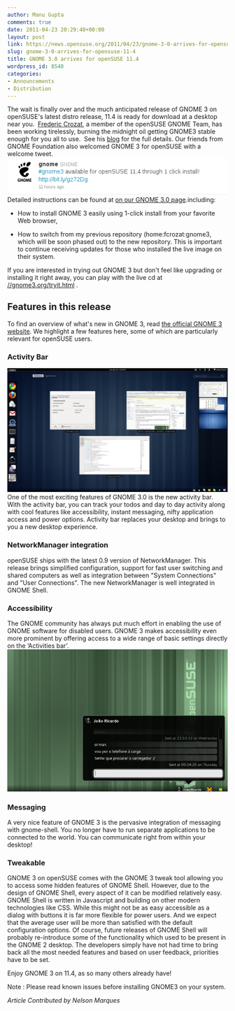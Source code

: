 ```yaml
---
author: Manu Gupta
comments: true
date: 2011-04-23 20:29:40+00:00
layout: post
link: https://news.opensuse.org/2011/04/23/gnome-3-0-arrives-for-opensuse-11-4/
slug: gnome-3-0-arrives-for-opensuse-11-4
title: GNOME 3.0 arrives for openSUSE 11.4
wordpress_id: 8548
categories:
- Announcements
- Distribution
---
```


The wait is finally over and the much anticipated release of GNOME 3 on openSUSE's latest distro release, 11.4 is ready for download at a desktop near you.  [Frederic Crozat](//blog.crozat.net/), a member of the openSUSE GNOME Team, has been working tirelessly, burning the midnight oil getting GNOME3 stable enough for you all to use.  See his [blog](//goo.gl/EwL5C) for the full details. Our friends from GNOME Foundation also welcomed GNOME 3 for openSUSE with a welcome tweet.
[](//news.opensuse.org/2011/04/23/gnome-3-0-arrives-for-opensuse-11-4/gnome-3/)[](//news.opensuse.org/2011/04/23/gnome-3-0-arrives-for-opensuse-11-4/gnome-4/)[![](/wp-content/uploads/2011/04/gnome1.png)](//news.opensuse.org/2011/04/23/gnome-3-0-arrives-for-opensuse-11-4/gnome-4/)<!-- more -->
Detailed instructions can be found at [on our GNOME 3.0 page](//en.opensuse.org/openSUSE:GNOME_3.0).including:



	
  * How to install GNOME 3 easily using 1-click install from your favorite Web browser,

	
  * How to switch from my previous repository (home:fcrozat:gnome3, which will be soon phased out) to the new repository. This is important to continue receiving updates for those who installed the live image on their system.


If you are interested in trying out GNOME 3 but don't feel like upgrading or installing it right away, you can play with the live cd at [//gnome3.org/tryit.html](//gnome3.org/tryit.html) .


## Features in this release


To find an overview of what's new in GNOME 3, read [the official GNOME 3 website](//www.gnome3.org). We highlight a few features here, some of which are particularly relevant for openSUSE users.


### Activity Bar


[![GNOME 3 Activities](/wp-content/uploads/2011/04/g3-activities.jpg)](//news.opensuse.org/2011/04/23/gnome-3-0-arrives-for-opensuse-11-4/g3-activities/)One of the most exciting features of GNOME 3.0 is the new activity bar. With the activity bar, you can track your todos and day to day activity along with cool features like accessibility, instant messaging, nifty application access and power options. Activity bar replaces your desktop and brings to you a new desktop experience.


### NetworkManager integration


openSUSE ships with the latest 0.9 version of NetworkManager. This release brings simplified configuration, support for fast user switching and shared computers as well as integration between "System Connections" and "User Connections". The new NetworkManager is well integrated in GNOME Shell.


### Accessibility


The GNOME community has always put much effort in enabling the use of GNOME software for disabled users. GNOME 3 makes accessibility even more prominent by offering access to a wide range of basic settings directly on the ‘Activities bar’.
[![](/wp-content/uploads/2011/04/Screenshot-2.png)](//news.opensuse.org/2011/04/23/gnome-3-0-arrives-for-opensuse-11-4/screenshot-2/)


### Messaging


A very nice feature of GNOME 3 is the pervasive integration of messaging with gnome-shell. You no longer have to run separate applications to be connected to the world. You can communicate right from within your desktop!


### Tweakable


GNOME 3 on openSUSE comes with the GNOME 3 tweak tool allowing you to access some hidden features of GNOME Shell. However, due to the design of GNOME Shell, every aspect of it can be modified relatively easy. GNOME Shell is written in Javascript and building on other modern technologies like CSS. While this might not be as easy accessible as a dialog with buttons it is far more flexible for power users. And we expect that the average user will be more than satisfied with the default configuration options. Of course, future releases of GNOME Shell will probably re-introduce some of the functionality which used to be present in the GNOME 2 desktop. The developers simply have not had time to bring back all the most needed features and based on user feedback, priorities have to be set.

Enjoy GNOME 3 on 11.4, as so many others already have!

Note : Please read known issues before installing GNOME3 on your system.

_Article Contributed by Nelson Marques_
